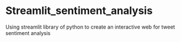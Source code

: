 # Streamlit_sentiment_analysis
Using streamlit library of python to create an interactive web for tweet sentiment analysis

